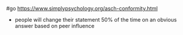 #go https://www.simplypsychology.org/asch-conformity.html
-	people will change their statement 50% of the time on an obvious answer based on peer influence